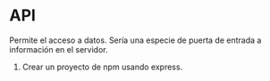 # API
Permite el acceso a datos.
Sería una especie de puerta de entrada a información en el servidor.

1. Crear un proyecto de npm usando express.